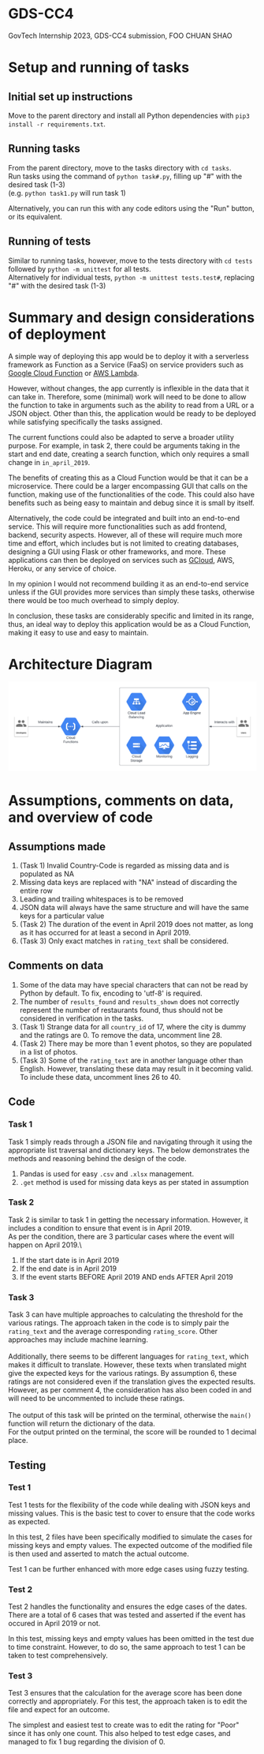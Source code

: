 # GDS-CC4
GovTech Internship 2023, GDS-CC4 submission, FOO CHUAN SHAO

# Setup and running of tasks

## Initial set up instructions
Move to the parent directory and install all Python dependencies with `pip3 install -r requirements.txt`.

## Running tasks
From the parent directory, move to the tasks directory with `cd tasks`. \
Run tasks using the command of `python task#.py`, filling up "#" with the desired task (1-3) \
(e.g. `python task1.py` will run task 1)

Alternatively, you can run this with any code editors using the "Run" button, or its equivalent.

## Running of tests
Similar to running tasks, however, move to the tests directory with `cd tests` followed by `python -m unittest` for all tests.\
Alternatively for individual tests, `python -m unittest tests.test#`, replacing "#" with the desired task (1-3)

# Summary and design considerations of deployment
A simple way of deploying this app would be to deploy it with a serverless framework as Function as a Service (FaaS) on service providers such as [Google Cloud Function](https://cloud.google.com/functions) or [AWS Lambda](https://aws.amazon.com/lambda/).

However, without changes, the app currently is inflexible in the data that it can take in. Therefore, some (minimal) work will need to be done to allow the function to take in arguments such as the ability to read from a URL or a JSON object. Other than this, the application would be ready to be deployed while satisfying specifically the tasks assigned.

The current functions could also be adapted to serve a broader utility purpose. For example, in task 2, there could be arguments taking in the start and end date, creating a search function, which only requires a small change in `in_april_2019`. 

The benefits of creating this as a Cloud Function would be that it can be a microservice. There could be a larger encompassing GUI that calls on the function, making use of the functionalities of the code. This could also have benefits such as being easy to maintain and debug since it is small by itself.

Alternatively, the code could be integrated and built into an end-to-end service. This will require more functionalities such as add frontend, backend, security aspects. However, all of these will require much more time and effort, which includes but is not limited to creating databases, designing a GUI using Flask or other frameworks, and more. These applications can then be deployed on services such as [GCloud](https://cloud.google.com/appengine/docs/standard/python3/building-app), AWS, Heroku, or any service of choice. 

In my opinion I would not recommend building it as an end-to-end service unless if the GUI provides more services than simply these tasks, otherwise there would be too much overhead to simply deploy.

In conclusion, these tasks are considerably specific and limited in its range, thus, an ideal way to deploy this application would be as a Cloud Function, making it easy to use and easy to maintain.

# Architecture Diagram
![Architecture Diagram](cloud_architecture.png)


# Assumptions, comments on data, and overview of code
## Assumptions made
1. (Task 1) Invalid Country-Code is regarded as missing data and is populated as NA
2. Missing data keys are replaced with "NA" instead of discarding the entire row
3. Leading and trailing whitespaces is to be removed
4. JSON data will always have the same structure and will have the same keys for a particular value
5. (Task 2) The duration of the event in April 2019 does not matter, as long as it has occurred for at least a second in April 2019.
6. (Task 3) Only exact matches in `rating_text` shall be considered.

## Comments on data
1. Some of the data may have special characters that can not be read by Python by default. To fix, encoding to 'utf-8' is required.
2. The number of `results_found` and `results_shown` does not correctly represent the number of restaurants found, thus should not be considered in verification in the tasks.
3. (Task 1) Strange data for all `country_id` of 17, where the city is dummy and the ratings are 0. To remove the data, uncomment line 28.
4. (Task 2) There may be more than 1 event photos, so they are populated in a list of photos.
5. (Task 3) Some of the `rating_text` are in another language other than English. However, translating these data may result in it becoming valid. To include these data, uncomment lines 26 to 40.

## Code
### Task 1
Task 1 simply reads through a JSON file and navigating through it using the appropriate list traversal and dictionary keys. The below demonstrates the methods and reasoning behind the design of the code.
1. Pandas is used for easy `.csv` and `.xlsx` management.
2. `.get` method is used for missing data keys as per stated in assumption 

### Task 2
Task 2 is similar to task 1 in getting the necessary information. However, it includes a condition to ensure that event is in April 2019.\
As per the condition, there are 3 particular cases where the event will happen on April 2019.\
1. If the start date is in April 2019
2. If the end date is in April 2019
3. If the event starts BEFORE April 2019 AND ends AFTER April 2019

### Task 3
Task 3 can have multiple approaches to calculating the threshold for the various ratings. The approach taken in the code is to simply pair the `rating_text` and the average corresponding `rating_score`. Other approaches may include machine learning.\
</br>
Additionally, there seems to be different languages for `rating_text`, which makes it difficult to translate. However, these texts when translated might give the expected keys for the various ratings. By assumption 6, these ratings are not considered even if the translation gives the expected results. \
However, as per comment 4, the consideration has also been coded in and will need to be uncommented to include these ratings. \
</br>
The output of this task will be printed on the terminal, otherwise the `main()` function will return the dictionary of the data.\
For the output printed on the terminal, the score will be rounded to 1 decimal place. 

## Testing
### Test 1
Test 1 tests for the flexibility of the code while dealing with JSON keys and missing values. This is the basic test to cover to ensure that the code works as expected. 

In this test, 2 files have been specifically modified to simulate the cases for missing keys and empty values. The expected outcome of the modified file is then used and asserted to match the actual outcome.

Test 1 can be further enhanced with more edge cases using fuzzy testing.

### Test 2
Test 2 handles the functionality and ensures the edge cases of the dates. There are a total of 6 cases that was tested and asserted if the event has occured in April 2019 or not.

In this test, missing keys and empty values has been omitted in the test due to time constraint. However, to do so, the same approach to test 1 can be taken to test comprehensively.

### Test 3
Test 3 ensures that the calculation for the average score has been done correctly and appropriately. For this test, the approach taken is to edit the file and expect for an outcome. 

The simplest and easiest test to create was to edit the rating for "Poor" since it has only one count. This also helped to test edge cases, and managed to fix 1 bug regarding the division of 0.